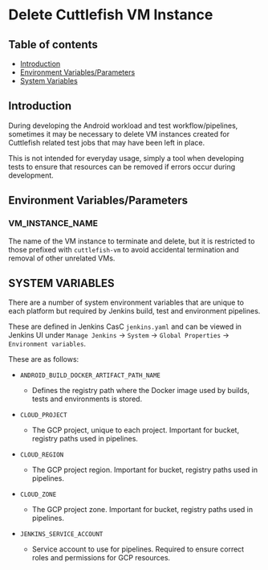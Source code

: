 # Delete Cuttlefish VM Instance

## Table of contents
- [Introduction](#introduction)
- [Environment Variables/Parameters](#environment-variables)
- [System Variables](#system-variables)

## Introduction <a name="introduction"></a>

During developing the Android workload and test workflow/pipelines, sometimes it may be necessary to delete VM instances created for Cuttlefish related test jobs that may have been left in place.

This is not intended for everyday usage, simply a tool when developing tests to ensure that resources can be removed if errors occur during development.

## Environment Variables/Parameters <a name="environment-variables"></a>

### VM_INSTANCE_NAME

The name of the VM instance to terminate and delete, but it is restricted to those prefixed with `cuttlefish-vm` to avoid accidental termination and removal of other unrelated VMs.

## SYSTEM VARIABLES <a name="system-variables"></a>

There are a number of system environment variables that are unique to each platform but required by Jenkins build, test and environment pipelines.

These are defined in Jenkins CasC `jenkins.yaml` and can be viewed in Jenkins UI under `Manage Jenkins` -> `System` -> `Global Properties` -> `Environment variables`.

These are as follows:

-   `ANDROID_BUILD_DOCKER_ARTIFACT_PATH_NAME`
    - Defines the registry path where the Docker image used by builds, tests and environments is stored.

-   `CLOUD_PROJECT`
    - The GCP project, unique to each project. Important for bucket, registry paths used in pipelines.

-   `CLOUD_REGION`
    - The GCP project region. Important for bucket, registry paths used in pipelines.

-   `CLOUD_ZONE`
    - The GCP project zone. Important for bucket, registry paths used in pipelines.

-   `JENKINS_SERVICE_ACCOUNT`
    - Service account to use for pipelines. Required to ensure correct roles and permissions for GCP resources.
